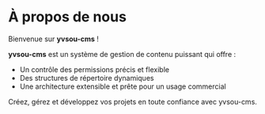 # À propos de nous

Bienvenue sur **yvsou-cms** !

**yvsou-cms** est un système de gestion de contenu puissant qui offre :
- Un contrôle des permissions précis et flexible
- Des structures de répertoire dynamiques
- Une architecture extensible et prête pour un usage commercial

Créez, gérez et développez vos projets en toute confiance avec yvsou-cms.

